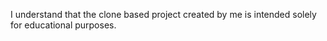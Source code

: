 I understand that the clone based project created by me is intended solely for educational purposes.
